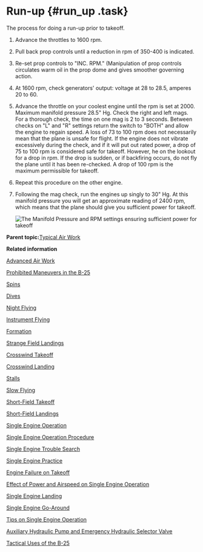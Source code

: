 # Run-up {#run_up .task}

The process for doing a run-up prior to takeoff.

1.  Advance the throttles to 1600 rpm.

2.  Pull back prop controls until a reduction in rpm of 350-400 is indicated.

3.  Re-set prop controls to "INC. RPM." \(Manipulation of prop controls circulates warm oil in the prop dome and gives smoother governing action.

4.  At 1600 rpm, check generators' output: voltage at 28 to 28.5, amperes 20 to 60.

5.  Advance the throttle on your coolest engine until the rpm is set at 2000. Maximum manifold pressure 28.5" Hg. Check the right and left mags. For a thorough check, the time on one mag is 2 to 3 seconds. Between checks on "L" and "R" settings return the switch to "BOTH" and allow the engine to regain speed. A loss of 73 to 100 rpm does not necessarily mean that the plane is unsafe for flight. If the engine does not vibrate excessively during the check, and if it will put out rated power, a drop of 75 to 100 rpm is considered safe for takeoff. However, he on the lookout for a drop in rpm. If the drop is sudden, or if backfiring occurs, do not fly the plane until it has been re-checked. A drop of 100 rpm is the maximum permissible for takeoff.

6.  Repeat this procedure on the other engine.

7.  Following the mag check, run the engines up singly to 30" Hg. At this manifold pressure you will get an approximate reading of 2400 rpm, which means that the plane should give you sufficient power for takeoff.

    ![The Manifold Pressure and RPM settings ensuring sufficient power for takeoff](../images/takeoff_speed.png "Do not hurry a takeoff")


**Parent topic:**[Typical Air Work](../topics/typical_air_work.md)

**Related information**  


[Advanced Air Work](../topics/advanced_air_work.md)

[Prohibited Maneuvers in the B-25](../topics/prohibited_maneuvers_in_the_b_25.md)

[Spins](../topics/spins.md)

[Dives](../topics/dives.md)

[Night Flying](../topics/night_flying.md)

[Instrument Flying](../topics/instrument_flying.md)

[Formation](../topics/formation.md)

[Strange Field Landings](../topics/strange_field_landings.md)

[Crosswind Takeoff](../topics/crosswind_takeoff.md)

[Crosswind Landing](../topics/crosswind_landing.md)

[Stalls](../topics/stalls.md)

[Slow Flying](../topics/slow_flying.md)

[Short-Field Takeoff](../topics/short_field_takeoff.md)

[Short-Field Landings](../topics/short_field_landings.md)

[Single Engine Operation](../topics/single_engine_operation.md)

[Single Engine Operation Procedure](../topics/single_engine_operation_procedure.md)

[Single Engine Trouble Search](../topics/single_engine_trouble_search.md)

[Single Engine Practice](../topics/single_engine_practice.md)

[Engine Failure on Takeoff](../topics/engine_failure_on_takeoff.md)

[Effect of Power and Airspeed on Single Engine Operation](../topics/effect_of_power_and_airspeed_on_single_engine_operation.md)

[Single Engine Landing](../topics/single_engine_landing.md)

[Single Engine Go-Around](../topics/single_engine_go_around.md)

[Tips on Single Engine Operation](../topics/tips_on_single_engine_operation.md)

[Auxiliary Hydraulic Pump and Emergency Hydraulic Selector Valve](../topics/auxiliary_hydraulic_pump_and_emergency_hydraulic_selector_valve.md)

[Tactical Uses of the B-25](../topics/tactical_uses_of_the_b_25.md)

